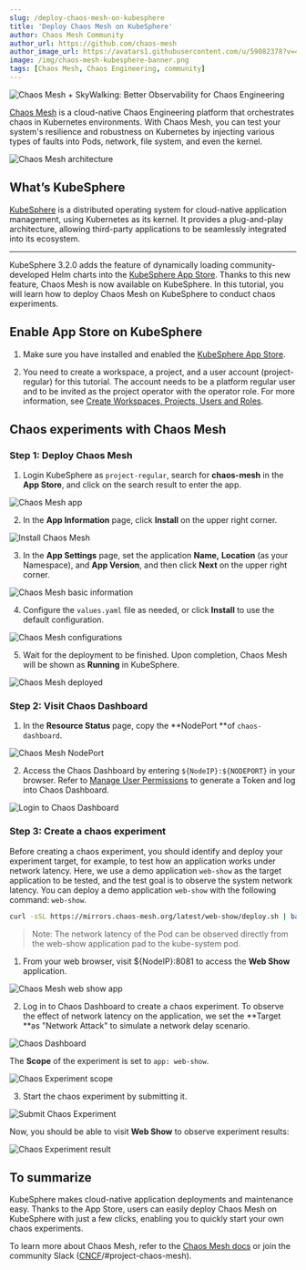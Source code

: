 ```yaml
---
slug: /deploy-chaos-mesh-on-kubesphere
title: 'Deploy Chaos Mesh on KubeSphere'
author: Chaos Mesh Community
author_url: https://github.com/chaos-mesh
author_image_url: https://avatars1.githubusercontent.com/u/59082378?v=4
image: /img/chaos-mesh-kubesphere-banner.png
tags: [Chaos Mesh, Chaos Engineering, community]
---
```


![Chaos Mesh + SkyWalking: Better Observability for Chaos Engineering](/img/chaos-mesh-skywalking-banner.png)


[Chaos Mesh](https://github.com/chaos-mesh/chaos-mesh) is a cloud-native Chaos Engineering platform that orchestrates chaos in Kubernetes environments. With Chaos Mesh, you can test your system's resilience and robustness on Kubernetes by injecting various types of faults into Pods, network, file system, and even the kernel.

![Chaos Mesh architecture](/img/chaos-mesh-architecture-v2.png)

## What’s KubeSphere

[KubeSphere](https://kubesphere.io/) is a distributed operating system for cloud-native application management, using Kubernetes as its kernel. It provides a plug-and-play architecture, allowing third-party applications to be seamlessly integrated into its ecosystem.

---

KubeSphere 3.2.0 adds the feature of dynamically loading community-developed Helm charts into the [KubeSphere App Store](https://kubesphere.io/docs/pluggable-components/app-store/). Thanks to this new feature, Chaos Mesh is now available on KubeSphere. In this tutorial, you will learn how to deploy Chaos Mesh on KubeSphere to conduct chaos experiments.

## Enable App Store on KubeSphere 

1. Make sure you have installed and enabled the [KubeSphere App Store](https://kubesphere.io/docs/pluggable-components/app-store/).

2. You need to create a workspace, a project, and a user account (project-regular) for this tutorial. The account needs to be a platform regular user and to be invited as the project operator with the operator role. For more information, see [Create Workspaces, Projects, Users and Roles](https://kubesphere.io/docs/quick-start/create-workspace-and-project/).

## Chaos experiments with Chaos Mesh

### Step 1: Deploy Chaos Mesh 
  
1. Login KubeSphere as `project-regular`, search for **chaos-mesh** in the **App Store**, and click on the search result to enter the app. 

![Chaos Mesh app](/img/chaos-mesh-app.png)
        
2.  In the **App Information** page, click **Install** on the upper right corner.

![Install Chaos Mesh](/img/install-chaos-mesh.png)
        
3. In the **App Settings** page, set the application **Name,** **Location** (as your Namespace), and **App Version**, and then click **Next** on the upper right corner.

![Chaos Mesh basic information](/img/chaos-mesh-basic-info.png)

4. Configure the `values.yaml` file as needed, or click **Install** to use the default configuration.

![Chaos Mesh configurations](/img/chaos-mesh-config.png)

5. Wait for the deployment to be finished. Upon completion, Chaos Mesh will be shown as **Running** in KubeSphere. 

![Chaos Mesh deployed](/img/chaos-mesh-deployed.png)

### Step 2: Visit Chaos Dashboard

1. In the **Resource Status** page, copy the **NodePort **of `chaos-dashboard`.

![Chaos Mesh NodePort](/img/chaos-mesh-nodeport.png)

2. Access the Chaos Dashboard by entering `${NodeIP}:${NODEPORT}` in your browser. Refer to [Manage User Permissions](https://chaos-mesh.org/docs/manage-user-permissions/) to generate a Token and log into Chaos Dashboard. 

![Login to Chaos Dashboard](/img/login-to-dashboard.png)

### Step 3: Create a chaos experiment

Before creating a chaos experiment, you should identify and deploy your experiment target, for example, to test how an application works under network latency. Here, we use a demo application `web-show` as the target application to be tested, and the test goal is to observe the system network latency. You can deploy a demo application `web-show` with the following command: `web-show`.   

```bash
curl -sSL https://mirrors.chaos-mesh.org/latest/web-show/deploy.sh | bash
```  
    
> Note: The network latency of the Pod can be observed directly from the web-show application pad to the kube-system pod.
    
1. From your web browser, visit ${NodeIP}:8081 to access the **Web Show** application.

![Chaos Mesh web show app](/img/web-show-app.png)

2. Log in to Chaos Dashboard to create a chaos experiment. To observe the effect of network latency on the application, we set the **Target **as "Network Attack" to simulate a network delay scenario. 
    
![Chaos Dashboard](/img/chaos-dashboard-networkchaos.png)
        
The **Scope** of the experiment is set to `app: web-show`.
        
![Chaos Experiment scope](/img/chaos-experiment-scope.png)   
        
3. Start the chaos experiment by submitting it. 

![Submit Chaos Experiment](/img/start-chaos-experiment.png)  

Now, you should be able to visit **Web Show** to observe experiment results:    

![Chaos Experiment result](/img/experiment-result.png)  


## To summarize

KubeSphere makes cloud-native application deployments and maintenance easy. Thanks to the App Store, users can easily deploy Chaos Mesh on KubeSphere with just a few clicks, enabling you to quickly start your own chaos experiments.

To learn more about Chaos Mesh, refer to the [Chaos Mesh docs](https://chaos-mesh.org/docs/) or join the community Slack ([CNCF](https://slack.cncf.io/)/#project-chaos-mesh).